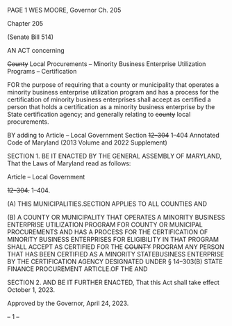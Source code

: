 PAGE 1
WES MOORE, Governor Ch. 205

Chapter 205

(Senate Bill 514)

AN ACT concerning

~~County~~ Local Procurements – Minority Business Enterprise Utilization
Programs – Certification

FOR the purpose of requiring that a county or municipality that operates a minority
business enterprise utilization program and has a process for the certification of
minority business enterprises shall accept as certified a person that holds a
certification as a minority business enterprise by the State certification agency; and
generally relating to ~~county~~ local procurements.

BY adding to
Article – Local Government
Section ~~12–304~~ 1–404
Annotated Code of Maryland
(2013 Volume and 2022 Supplement)

SECTION 1. BE IT ENACTED BY THE GENERAL ASSEMBLY OF MARYLAND,
That the Laws of Maryland read as follows:

Article – Local Government

~~12–304.~~ 1–404.

(A) THIS MUNICIPALITIES.SECTION APPLIES TO ALL COUNTIES AND

(B) A COUNTY OR MUNICIPALITY THAT OPERATES A MINORITY BUSINESS
ENTERPRISE UTILIZATION PROGRAM FOR COUNTY OR MUNICIPAL PROCUREMENTS
AND HAS A PROCESS FOR THE CERTIFICATION OF MINORITY BUSINESS
ENTERPRISES FOR ELIGIBILITY IN THAT PROGRAM SHALL ACCEPT AS CERTIFIED
FOR THE ~~COUNTY~~ PROGRAM ANY PERSON THAT HAS BEEN CERTIFIED AS A MINORITY
STATEBUSINESS ENTERPRISE BY THE CERTIFICATION AGENCY DESIGNATED UNDER
§ 14–303(B) STATE FINANCE PROCUREMENT ARTICLE.OF THE AND

SECTION 2. AND BE IT FURTHER ENACTED, That this Act shall take effect
October 1, 2023.

Approved by the Governor, April 24, 2023.

– 1 –